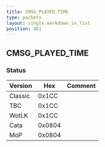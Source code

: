 ```yaml
---
title: CMSG_PLAYED_TIME
type: packets
layout: single_markdown_in_list
position: 461
---
```


## CMSG_PLAYED_TIME

### Status

Version    | Hex        | Comment
---------- | ---------- | ---------- 
Classic    | 0x1CC      | 
TBC        | 0x1CC      | 
WotLK      | 0x1CC      | 
Cata       | 0x0804     | 
MoP        | 0x0804     | 